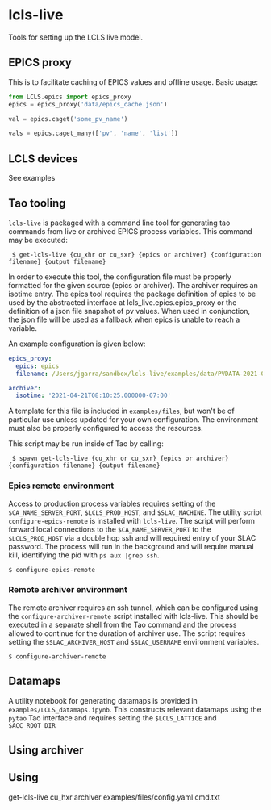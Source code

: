 # lcls-live

Tools for setting up the LCLS live model.

## EPICS proxy

This is to facilitate caching of EPICS values and offline usage. Basic usage:

```python
from LCLS.epics import epics_proxy
epics = epics_proxy('data/epics_cache.json')

val = epics.caget('some_pv_name')

vals = epics.caget_many(['pv', 'name', 'list'])
```

## LCLS devices

See examples

## Tao tooling

`lcls-live` is packaged with a command line tool for generating tao commands from live or archived EPICS process variables. This command may be executed:  

``` $ get-lcls-live {cu_xhr or cu_sxr} {epics or archiver} {configuration filename} {output filename}```

In order to execute this tool, the configuration file must be properly formatted for the given source (epics or archiver). The archiver requires an isotime entry. The epics tool requires the package definition of epics to be used by the abstracted interface at lcls_live.epics.epics_proxy or the definition of a json file snapshot of pv values. When used in conjunction, the json file will be used as a fallback when epics is unable to reach a variable.

An example configuration is given below:

```yaml
epics_proxy:
  epics: epics
  filename: /Users/jgarra/sandbox/lcls-live/examples/data/PVDATA-2021-04-21T08:10:25.000000-07:00.json

archiver:
  isotime: '2021-04-21T08:10:25.000000-07:00'
```

A template for this file is included in `examples/files`, but won't be of particular use unless updated for your own configuration. The environment must also be properly configured to access the resources. 

This script may be run inside of Tao by calling:  

``` $ spawn get-lcls-live {cu_xhr or cu_sxr} {epics or archiver} {configuration filename} {output filename}```


### Epics remote environment

Access to production process variables requires setting of the `$CA_NAME_SERVER_PORT`, `$LCLS_PROD_HOST`, and `$SLAC_MACHINE`. The utility script `configure-epics-remote` is installed with `lcls-live`. The script will perform forward local connections to the `$CA_NAME_SERVER_PORT` to the `$LCLS_PROD_HOST` via a double hop ssh and will required entry of your SLAC password. The process will run in the background and will require manual kill, identifying the pid with `ps aux |grep ssh`.

```$ configure-epics-remote```

### Remote archiver environment

The remote archiver requires an ssh tunnel, which can be configured using the `configure-archiver-remote` script installed with lcls-live. This should be executed in a separate shell from the Tao command and the process allowed to continue for the duration of archiver use. The script requires setting the `$SLAC_ARCHIVER_HOST` and `$SLAC_USERNAME` environment variables. 

```$ configure-archiver-remote```


## Datamaps 

A utility notebook for generating datamaps is provided in `examples/LCLS_datamaps.ipynb`. This constructs relevant datamaps using the `pytao` Tao interface and requires setting the `$LCLS_LATTICE` and `$ACC_ROOT_DIR` 



## Using archiver

## Using 


get-lcls-live cu_hxr archiver examples/files/config.yaml cmd.txt